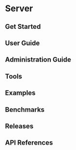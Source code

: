 # Server

## Get Started
## User Guide
## Administration Guide
## Tools
## Examples
## Benchmarks
## Releases
## API References